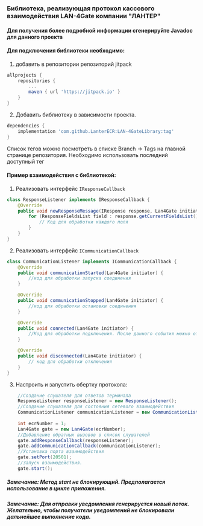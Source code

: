 ###  Библиотека, реализующая протокол кассового взаимодействия LAN-4Gate компании "ЛАНТЕР"

#### Для получения более подробной информации сгенерируйте Javadoc для данного проекта

#### Для подключения библиотеки необходимо:
1.  добавить в репозитории репозиторий jitpack
```gradle
allprojects {
    repositories {
        ...
        maven { url 'https://jitpack.io' }
    }
}
```
2. Добавить библиотеку в зависимости проекта.
```gradle
dependencies {
    implementation 'com.github.LanterECR:LAN-4GateLibrary:tag'
}
```
Список тегов можно посмотреть в списке Branch -> Tags на главной странице репозитория. Необходимо использовать последний доступный тег

#### Пример взаимодействия с библиотекой:
1. Реализовать интерфейс ```IResponseCallback```
```java
class ResponseListener implements IResponseCallback {
    @Override
    public void newResponseMessage(IResponse response, Lan4Gate initiator) {
        for (ResponseFieldsList field : response.getCurrentFieldsList()) {
            // Код для обработки каждого поля
        }
    }
}
```
2. Реализовать интерфейс ```ICommunicationCallback```
```java
class CommunicationListener implements ICommunicationCallback {
    @Override
    public void communicationStarted(Lan4Gate initiator) {
        //код для обработки запуска соединения
    }

    @Override
    public void communicationStopped(Lan4Gate initiator) {
        //код для обработки остановки соединения
    }

    @Override
    public void connected(Lan4Gate initiator) {
        //Код для обработки подключения. После данного события можно отправлять запросы
    }

    @Override
    public void disconnected(Lan4Gate initiator) {
        // код для обработки отключения
    }
}
```
3. Настроить и запустить обертку протокола:
```java
    //Создание слушателя для ответов терминала
    ResponseListener responseListener = new ResponseListener();
    //Создание слушателя для состояния сетевого взаимодействия
    CommunicationListener communicationListener = new CommunicationListener();
        
    int ecrNumber = 1;
    Lan4Gate gate = new Lan4Gate(ecrNumber);
    //Добавление обратных вызовов в список слушателей
    gate.addResponseCallback(responseListener);
    gate.addCommunicationCallback(communicationListener);
    //Установка порта взаимодействия
    gate.setPort(20501);
    //Запуск взаимодействия.
    gate.start();
```
##### Замечание: Метод start не блокирующий. Предполагается использование в цикле приложения.
##### Замечание: Для отправки уведомления генерируется новый поток. Желательно, чтобы получатели уведомлений не блокировали дальнейшее выполнение кода.
